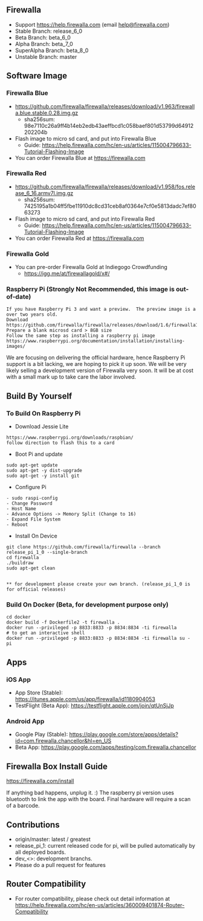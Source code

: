 
## Firewalla
* Support https://help.firewalla.com (email help@firewalla.com)
* Stable Branch: release_6_0 
* Beta Branch: beta_6_0
* Alpha Branch: beta_7_0
* SuperAlpha Branch: beta_8_0
* Unstable Branch: master

## Software Image
### Firewalla Blue
* https://github.com/firewalla/firewalla/releases/download/v1.963/firewalla.blue.stable.0.28.img.gz
  * sha256sum: 98e7110c26a9ff4b14eb2edb43aeffbcd1c058baef801d53799d64912202204b
* Flash image to micro sd card, and put into Firewalla Blue
  * Guide: https://help.firewalla.com/hc/en-us/articles/115004796633-Tutorial-Flashing-Image
* You can order Firewalla Blue at https://firewalla.com
### Firewalla Red
* https://github.com/firewalla/firewalla/releases/download/v1.958/fos.release_6_16.armv7l.img.gz
  * sha256sum: 7425195a1b04ff5fbe11910dc8cd31ceb8af0364e7cf0e5813dadc7ef8063273
* Flash image to micro sd card, and put into Firewalla Red
  * Guide: https://help.firewalla.com/hc/en-us/articles/115004796633-Tutorial-Flashing-Image
* You can order Firewalla Red at https://firewalla.com
### Firewalla Gold
* You can pre-order Firewalla Gold at Indiegogo Crowdfunding
  * https://igg.me/at/firewallagold/x#/
### Raspberry Pi (Strongly Not Recommended, this image is out-of-date)
```
If you have Raspberry Pi 3 and want a preview.  The preview image is a over two years old.  
Download https://github.com/firewalla/firewalla/releases/download/1.6/firewalla1.6a.img.gz
Prepare a blank microsd card > 8GB size
Follow the same step as installing a raspberry pi image
https://www.raspberrypi.org/documentation/installation/installing-images/
```
We are focusing on delivering the official hardware, hence Raspberry Pi support is a bit lacking, we are hoping to pick it up soon.  We will be very likely selling a development version of Firewalla very soon.  It will be at cost with a small mark up to take care the labor involved. 

## Build By Yourself
### To Build On Raspberry Pi
- Download Jessie Lite
```
https://www.raspberrypi.org/downloads/raspbian/
follow direction to flash this to a card
```
- Boot Pi and update
```
sudo apt-get update
sudo apt-get -y dist-upgrade
sudo apt-get -y install git

```
- Configure Pi
```
- sudo raspi-config
- Change Password
- Host Name
- Advance Options -> Memory Split (Change to 16)
- Expand File System
- Reboot
```

- Install On Device
```
git clone https://github.com/firewalla/firewalla --branch release_pi_1_0 --single-branch
cd firewalla
./buildraw
sudo apt-get clean


** for development please create your own branch. (release_pi_1_0 is for official releases)

```

### Build On Docker (Beta, for development purpose only)
```
cd docker
docker build -f Dockerfile2 -t firewalla .
docker run --privileged -p 8833:8833 -p 8834:8834 -ti firewalla
# to get an interactive shell
docker run --privileged -p 8833:8833 -p 8834:8834 -ti firewalla su - pi
```
## Apps
### iOS App
* App Store (Stable): https://itunes.apple.com/us/app/firewalla/id1180904053
* TestFlight (Beta App): https://testflight.apple.com/join/qtUnSjJp

### Android App
* Google Play (Stable): https://play.google.com/store/apps/details?id=com.firewalla.chancellor&hl=en_US
* Beta App: https://play.google.com/apps/testing/com.firewalla.chancellor

## Firewalla Box Install Guide
https://firewalla.com/install

If anything bad happens, unplug it. :)  The raspberry pi version uses bluetooth to link the app with the board. Final hardware will require a scan of a barcode.

## Contributions

* origin/master:  latest / greatest
* release_pi_1:   current released code for pi, will be pulled automatically by all deployed boards.
* dev_<>: development branchs.
* Please do a pull request for features

## Router Compatibility

* For router compatibility, please check out detail information at https://help.firewalla.com/hc/en-us/articles/360009401874-Router-Compatibility


